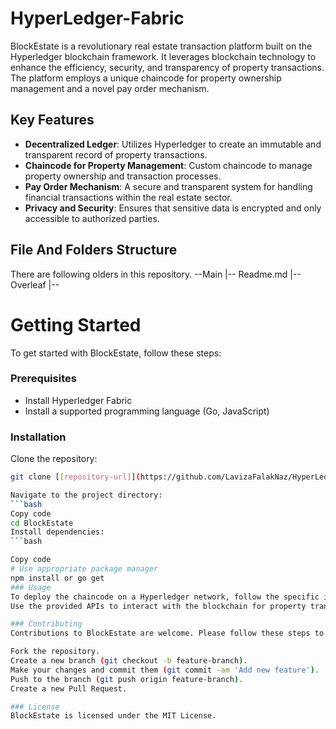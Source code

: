 # HyperLedger-Fabric
BlockEstate is a revolutionary real estate transaction platform built on the Hyperledger blockchain framework. It leverages blockchain technology to enhance the efficiency, security, and transparency of property transactions. The platform employs a unique chaincode for property ownership management and a novel pay order mechanism.

## Key Features
- **Decentralized Ledger**: Utilizes Hyperledger to create an immutable and transparent record of property transactions.
- **Chaincode for Property Management**: Custom chaincode to manage property ownership and transaction processes.
- **Pay Order Mechanism**: A secure and transparent system for handling financial transactions within the real estate sector.
- **Privacy and Security**: Ensures that sensitive data is encrypted and only accessible to authorized parties.

## File And Folders Structure 
There are following olders in this repository.
--Main
  |-- Readme.md
  |-- Overleaf
     |-- 
# Getting Started
To get started with BlockEstate, follow these steps:

### Prerequisites
- Install Hyperledger Fabric
- Install a supported programming language (Go, JavaScript)

### Installation
Clone the repository:
   ```bash
   git clone [[repository-url]](https://github.com/LavizaFalakNaz/HyperLedger-Fabric.git)

Navigate to the project directory:
```bash
Copy code
cd BlockEstate
Install dependencies:
```bash

Copy code
# Use appropriate package manager
npm install or go get
### Usage
To deploy the chaincode on a Hyperledger network, follow the specific instructions provided in the deployment directory.
Use the provided APIs to interact with the blockchain for property transactions.

### Contributing
Contributions to BlockEstate are welcome. Please follow these steps to contribute:

Fork the repository.
Create a new branch (git checkout -b feature-branch).
Make your changes and commit them (git commit -am 'Add new feature').
Push to the branch (git push origin feature-branch).
Create a new Pull Request.

### License
BlockEstate is licensed under the MIT License.
